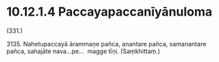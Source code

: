 

# 10.12.1.4 Paccayapaccanīyānuloma





(331.)

3135\. Nahetupaccayā ārammaṇe pañca, anantare pañca, samanantare pañca, sahajāte nava…pe…  magge tīṇi. (Saṃkhittaṃ.)



